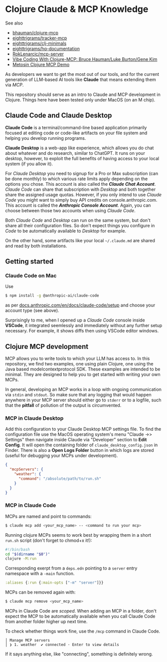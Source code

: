 # Clojure Claude & MCP Knowledge

See also 
- [bhauman/clojure-mcp](https://github.com/bhauman/clojure-mcp)
- [eighttrigrams/tracker-mcp](https://github.com/eighttrigrams/tracker-mcp)
- [eighttrigrams/clj-minimals](https://github.com/eighttrigrams/cljc-minimals)
- [eighttrigrams/hq-documentation](https://github.com/eighttrigrams/hq-documentation)
- [RokLenarcic/mcp-server](https://github.com/RokLenarcic/mcp-server)
- [Vibe Coding With Clojure-MCP: Bruce Hauman/Luke Burton/Gene Kim](https://www.youtube.com/watch?v=plMpFV5s8nY)
- [Metosin Clojure MCP Demo](https://www.youtube.com/watch?v=F61YWNapxJg)

As developers we want to get the most out of our tools,
and for the current generation of LLM-based AI tools like **Claude** 
that means extending them via *MCP*. 

This repository should serve as an intro to Claude and MCP development in Clojure.
Things here have been tested only under MacOS (on an M chip).

## Claude Code and Claude Desktop

**Claude Code** is a terminal/command-line based application primarily focused at editing
code or code-like artifacts on your file system and helping you develop running programs.

**Claude Desktop** is a web-app like experience, which allows you do chat about whatever and 
do research, similar to ChatGPT. It runs on your desktop, however, to exploit the full benefits
of having access to your local system (if you allow it).

For *Claude Desktop* you need to signup for a Pro or Max subscription (can be done monthly) to which
various rate limits apply depending on the options you chose. This account is also called the ***Claude Chat Account***. *Claude Code* can share that subscription
with *Desktop* and both together share the assigned usage quotas. However, if you only intend to use *Claude
Code* you might want to simply buy API credits on console.anthropic.com. This account is called the ***Anthropic Console Account***. 
Again, you can choose between those two accounts when using *Claude Code*.

Both *Claude Code* and *Desktop* can run on the same system, but don't share all their configuration files. So don't expect
things you configure in *Code* to be automatically available to *Desktop* for example.

On the other hand, some artifacts like your local `~/.claude.md` are shared and read by both installations.

## Getting started

### Claude Code on Mac

Use

```sh
$ npm install -g @anthropic-ai/claude-code
```

as per [docs.anthropic.com/en/docs/claude-code/setup](https://docs.anthropic.com/en/docs/claude-code/setup) and choose your account type (see above).

Surprisingly to me, when I opened up a *Claude Code* console inside **VSCode**, it integrated seemlessly and immediately without
any further setup necessary. For example, it shows diffs then using VSCode editor windows.

## Clojure MCP development

MCP allows you to write tools to which your LLM has access to. In this repository, we find two examples, one
using plain Clojure, one using the Java based modelcontextprotocol SDK. These examples are intended to be minimal.
They are designed to help you to get started with writing your own MCPs.

In general, developing an MCP works in a loop with ongoing communication via `stdin` and `stdout`. So make sure that
any logging that would happen anywhere in your MCP server should either go to `stderr` or to a logfile, such that
the **pitfall** of pollution of the output is circumvented.

### MCP in Claude Desktop

Add this configuration to your Claude Desktop MCP settings file.
To find the configuration file use the MacOS operating system's menu  "Claude ->> Settings" then 
navigate inside Claude via "Developer" section to **Edit Config**. 
It will open the containing folder of `claude_desktop_config.json` in Finder. There is also
a **Open Logs Folder** button in which logs are stored (useful for debugging your MCPs under development).

```json
{
  "mcpServers": {
    "weather": {
      "command": "/absolute/path/to/run.sh"
    }
  }
}
```

### MCP in Claude Code

MCPs are named and point to commands:

```sh
$ claude mcp add <your_mcp_name> -- <command to run your mcp>
```

Running clojure MCPs seems to work best by wrapping them in a short `run.sh` script (don't forget to chmod+x it!):

```bash
#!/bin/bash
cd "$(dirname "$0")"
clojure -M:run
```

Corresponding exerpt from a `deps.edn` pointing to a `server` entry namespace with a `-main` function.

```clojure
:aliases {:run {:main-opts ["-m" "server"]}}
```

MCPs can be removed again with:

```sh
$ claude mcp remove <your_mcp_name>
```

MCPs in Claude Code are *scoped*. When adding an MCP in a folder, don't expect the MCP to be automatically 
available when you call Claude Code from another folder higher up next time.

To check whether things work fine, use the `/mcp` command in Claude Code.

```
│ Manage MCP servers  
│ ❯ 1. weather  ✔ connected · Enter to view details
```

If it says anything else, like "connecting", something is definitely wrong.
